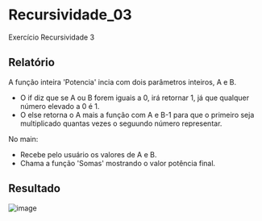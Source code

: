 # Recursividade_03
Exercício Recursividade 3

## Relatório

A função inteira 'Potencia' incia com dois parâmetros inteiros, A e B.
 - O if diz que se A ou B forem iguais a 0, irá retornar 1, já que qualquer número elevado a 0 é 1.
  - O else retorna o A mais a função com A e B-1 para que o primeiro seja multiplicado quantas vezes o seguundo número representar.
  
  No main:
 - Recebe pelo usuário os valores de A e B.
 - Chama a função 'Somas' mostrando o valor potência final.



## Resultado
![image](https://user-images.githubusercontent.com/124919761/229613092-697c65b9-31d0-44e7-a817-f69e536453bd.png)
